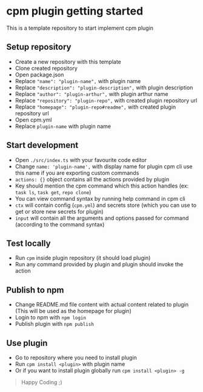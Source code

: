 # cpm plugin getting started
This is a template repository to start implement cpm plugin

## Setup repository
- Create a new repository with this template
- Clone created repository
- Open package.json
- Replace `"name": "plugin-name",` with plugin name
- Replace `"description": "plugin-description",` with plugin description
- Replace `"author": "plugin-arthur",` with plugin arthur name
- Replace `"repository": "plugin-repo",` with created plugin repository url
- Replace `"homepage": "plugin-repo#readme",` with created plugin repository url
- Open cpm.yml
- Replace `plugin-name` with plugin name

## Start development
- Open `./src/index.ts` with your favourite code editor
- Change `name: 'plugin-name',` with display name for plugin cpm cli use this name if you are exporting custom commands
- `actions: {}` object contains all the actions provided by plugin
- Key should mention the cpm command which this action handles (ex: `task ls`, `task get`, `repo clone`)
- You can view command syntax by running help command in cpm cli
- `ctx` will contain config (`cpm.yml`) and secrets store (which you can use to get or store new secrets for plugin)
- `input` will contain all the arguments and options passed for command (according to the command syntax)

## Test locally
- Run `cpm` inside plugin repository (it should load plugin)
- Run any command provided by plugin and plugin should invoke the action

## Publish to npm
- Change README.md file content with actual content related to plugin (This will be used as the homepage for plugin)
- Login to npm with `npm login`
- Publish plugin with `npm publish`

## Use plugin
- Go to repository where you need to install plugin
- Run `cpm install <plugin>` with plugin name
- Or if you want to install plugin globally run `cpm install <plugin> -g`

>Happy Coding ;)